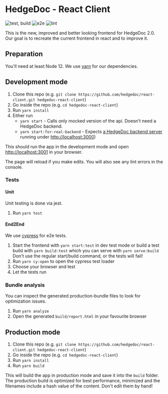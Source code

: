 <!--
SPDX-FileCopyrightText: 2020 The HedgeDoc developers (see AUTHORS file)

SPDX-License-Identifier: CC-BY-SA-4.0
-->

# HedgeDoc - React Client

![test, build](https://github.com/hedgedoc/react-client/workflows/test,%20build/badge.svg)
![e2e](https://github.com/hedgedoc/react-client/workflows/e2e/badge.svg)
![lint](https://github.com/hedgedoc/react-client/workflows/lint/badge.svg)

This is the new, improved and better looking frontend for HedgeDoc 2.0.
Our goal is to recreate the current frontend in react and to improve it.

## Preparation
You'll need at least Node 12. We use [yarn](https://yarnpkg.com/) for our dependencies.

## Development mode

1. Clone this repo (e.g. `git clone https://github.com/hedgedoc/react-client.git hedgedoc-react-client`)
2. Go inside the repo (e.g. `cd hedgedoc-react-client`)
3. Run `yarn install`
4. Either run
    - `yarn start` - Calls only mocked version of the api. Doesn't need a HedgeDoc backend.
    - `yarn start:for-real-backend` - Expects [a HedgeDoc backend server](https://github.com/hedgedoc/hedgedoc/tree/develop) running under [http://localhost:3000](http://localhost:3000))

This should run the app in the development mode and open [http://localhost:3001](http://localhost:3001) in your browser.

The page will reload if you make edits.
You will also see any lint errors in the console.

### Tests

#### Unit

Unit testing is done via jest.

1. Run `yarn test`

#### End2End

We use [cypress](https://cypress.io) for e2e tests.

1. Start the frontend with `yarn start:test` in dev test mode or build a test build with `yarn build:test` which you can serve with `yarn serve:build`
   Don't use the regular start/build command, or the tests will fail!
2. Run `yarn cy:open` to open the cypress test loader
3. Choose your browser and test
4. Let the tests run

### Bundle analysis
You can inspect the generated production-bundle files to look for optimization issues.

1. Run `yarn analyze`
2. Open the generated `build/report.html` in your favourite browser

## Production mode

1. Clone this repo (e.g. `git clone https://github.com/hedgedoc/react-client.git hedgedoc-react-client`)
2. Go inside the repo (e.g. `cd hedgedoc-react-client`)
3. Run `yarn install`
4. Run `yarn build`

This will build the app in production mode and save it into the `build` folder.
The production build is optimized for best performance, minimized
 and the filenames include a hash value of the content. Don't edit them by hand!

